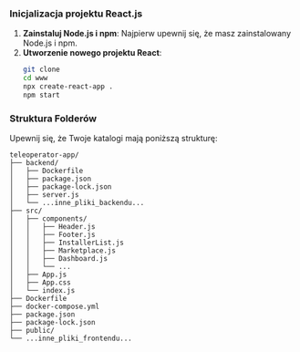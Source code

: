 

### Inicjalizacja projektu React.js

1. **Zainstaluj Node.js i npm**: Najpierw upewnij się, że masz zainstalowany Node.js i npm.
2. **Utworzenie nowego projektu React**:
   ```sh
   git clone 
   cd www
   npx create-react-app .   
   npm start
   ```


### Struktura Folderów

Upewnij się, że Twoje katalogi mają poniższą strukturę:

```
teleoperator-app/
├── backend/
│   ├── Dockerfile
│   ├── package.json
│   ├── package-lock.json
│   ├── server.js
│   └── ...inne_pliki_backendu...
├── src/
│   ├── components/
│   │   ├── Header.js
│   │   ├── Footer.js
│   │   ├── InstallerList.js
│   │   ├── Marketplace.js
│   │   ├── Dashboard.js
│   │   └── ...
│   ├── App.js
│   ├── App.css
│   └── index.js
├── Dockerfile
├── docker-compose.yml
├── package.json
├── package-lock.json
├── public/
└── ...inne_pliki_frontendu...
```
